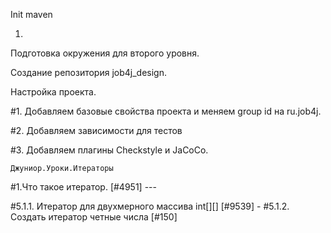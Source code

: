 Init maven

1)

Подготовка окружения для второго уровня.

Создание репозитория job4j_design.

Настройка проекта.

#1. Добавляем базовые свойства проекта и меняем group id на ru.job4j.

#2. Добавляем зависимости для тестов

#3. Добавляем плагины Checkstyle и JaCoCo.

    Джуниор.Уроки.Итераторы

#1.Что такое итератор. [#4951] ---

#5.1.1. Итератор для двухмерного массива int[][] [#9539] -
#5.1.2. Создать итератор четные числа [#150]
